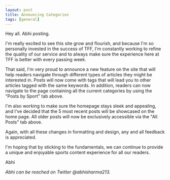 ```yaml
---
layout: post
title: Announcing Categories
tags: [general]
---
```


Hey all. Abhi posting.

I'm really excited to see this site grow and flourish, and because I'm so personally invested in the success of TFF, I'm constantly working to refine the quality of our service and to always make sure the experience here at TFF is better with every passing week.

That said, I'm very proud to announce a new feature on the site that will help readers navigate through different types of articles they might be interested in. Posts will now come with tags that will lead you to other articles tagged with the same keywords. In addition, readers can now navigate to the page containing all the current categories by using the "Posts by Sport" tab above.

I'm also working to make sure the homepage stays sleek and appealing, and I've decided that the 5 most recent posts will be showcased on the home page. All older posts will now be exclusively accessible via the "All Posts" tab above.

Again, with all these changes in formatting and design, any and all feedback is appreciated.

I'm hoping that by sticking to the fundamentals, we can continue to provide a unique and enjoyable sports content experience for all our readers.

Abhi

<i>Abhi can be reached on Twitter @abhisharma213.</i>
 
